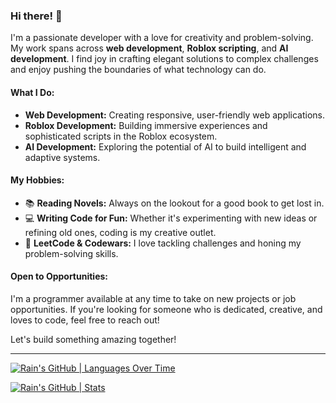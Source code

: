 ### Hi there! 👋

I'm a passionate developer with a love for creativity and problem-solving. My work spans across **web development**, **Roblox scripting**, and **AI development**. I find joy in crafting elegant solutions to complex challenges and enjoy pushing the boundaries of what technology can do.

#### What I Do:
- **Web Development:** Creating responsive, user-friendly web applications.
- **Roblox Development:** Building immersive experiences and sophisticated scripts in the Roblox ecosystem.
- **AI Development:** Exploring the potential of AI to build intelligent and adaptive systems.

#### My Hobbies:
- 📚 **Reading Novels:** Always on the lookout for a good book to get lost in.
- 💻 **Writing Code for Fun:** Whether it's experimenting with new ideas or refining old ones, coding is my creative outlet.
- 🧩 **LeetCode & Codewars:** I love tackling challenges and honing my problem-solving skills.

#### Open to Opportunities:
I'm a programmer available at any time to take on new projects or job opportunities. If you're looking for someone who is dedicated, creative, and loves to code, feel free to reach out!

Let's build something amazing together!

---



[![Rain's GitHub | Languages Over Time](https://stats.quine.sh/Rain/languages-over-time?theme=dark)](https://quine.sh?utm_source=widgets&utm_campaign=Rain)



[![Rain's GitHub | Stats](https://stats.quine.sh/Rain/github?theme=dark)](https://quine.sh?utm_source=widgets&utm_campaign=Rain)
